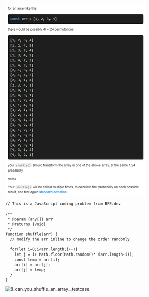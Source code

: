 ![8_can_you_shuffle_an_array__question](./images/8_can_you_shuffle_an_array__question.png)

```JS
// This is a JavaScript coding problem from BFE.dev
  
/**
 * @param {any[]} arr
 * @returns {void}
 */
function shuffle(arr) {
  // modify the arr inline to change the order randomly
  
  for(let i=0;i<arr.length;i++){
    let j = i+ Math.floor(Math.random()* (arr.length-i));
    const temp = arr[i];
    arr[i] = arr[j];
    arr[j] = temp;
  }
}
```

![8_can_you_shuffle_an_array__testcase](8_can_you_shuffle_an_array__testcase.png)
